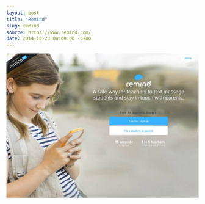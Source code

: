 ```yaml
---
layout: post
title: "Remind"
slug: remind
source: https://www.remind.com/
date: 2014-10-23 00:00:00 -0700
---
```


<img src="/assets/img/screenshots/remind.jpg">
